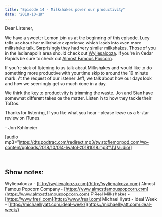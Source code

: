 ```yaml
---
title: "Episode 14 - Milkshakes power our productivity"
date: "2018-10-18"
---
```


Dear Listener,

We have a sweeter Lemon join us at the beginning of this episode. Lucy tells us about her milkshake experience which leads into even more milkshake talk. Surprisingly they had very similar milkshakes. Those of you in the Indianapolis area should check out [Wyliepalooza](http://wyliepalooza.com). If you're in Cedar Rapids be sure to check out [Almost Famous Popcorn](https://www.almostfamouspopcorn.com).

If you're sick of listening to us talk about Milkshakes and would like to do something more productive with your time skip to around the 19 minute mark. At the request of our listener Jeff, we talk about how our days look and how we seemingly get so much done in a day.

We think the key to productivity is trimming the waste. Jon and Stan have somewhat different takes on the matter. Listen in to how they tackle their ToDos.

Thanks for listening, If you like what you hear - please leave us a 5-star review on iTunes.

\- Jon Kohlmeier

\[audio mp3="https://dts.podtrac.com/redirect.mp3/twistoflemonpod.com/wp-content/uploads/2018/10/014-lwatol-20181018.mp3"\]\[/audio\]

 

## Show notes:

Wyliepalooza - [http://wyliepalooza.com](http://wyliepalooza.com) Almost Famous Popcorn Company - [https://www.almostfamouspopcorn.com](https://www.almostfamouspopcorn.com) F'Real Milkshakes - [https://www.freal.com](https://www.freal.com) Michael Hyatt - Ideal Week - [https://michaelhyatt.com/ideal-week/](https://michaelhyatt.com/ideal-week/)
